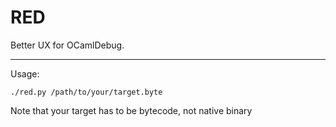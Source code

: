 # RED

Better UX for OCamlDebug.

<hr>

Usage:

    ./red.py /path/to/your/target.byte

Note that your target has to be bytecode, not native binary